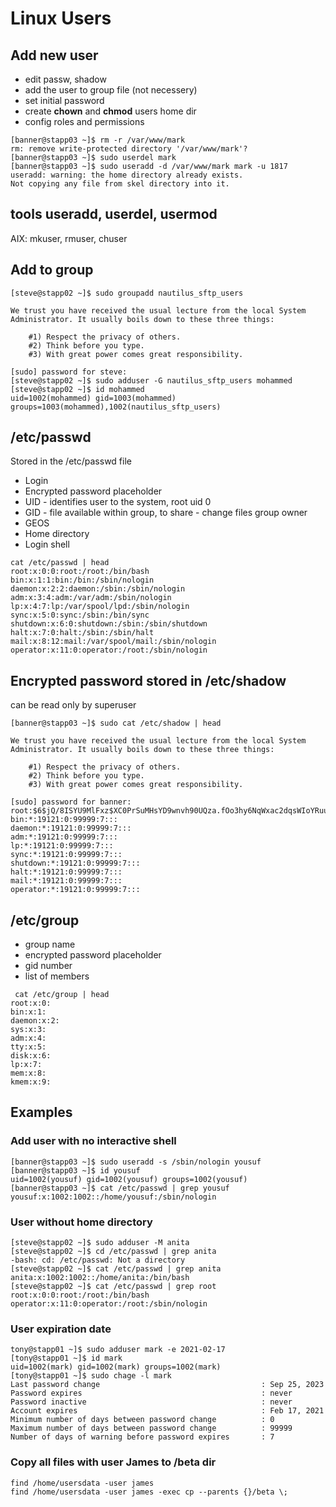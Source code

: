 # Linux Users

## Add new user
* edit passw, shadow
* add the user to group file (not necessery)
* set initial password
* create **chown** and **chmod** users home dir
* config roles and permissions

```
[banner@stapp03 ~]$ rm -r /var/www/mark
rm: remove write-protected directory '/var/www/mark'? 
[banner@stapp03 ~]$ sudo userdel mark
[banner@stapp03 ~]$ sudo useradd -d /var/www/mark mark -u 1817
useradd: warning: the home directory already exists.
Not copying any file from skel directory into it.
```

## tools useradd, userdel, usermod 
AIX: mkuser, rmuser, chuser

## Add to group 
```
[steve@stapp02 ~]$ sudo groupadd nautilus_sftp_users

We trust you have received the usual lecture from the local System
Administrator. It usually boils down to these three things:

    #1) Respect the privacy of others.
    #2) Think before you type.
    #3) With great power comes great responsibility.

[sudo] password for steve: 
[steve@stapp02 ~]$ sudo adduser -G nautilus_sftp_users mohammed
[steve@stapp02 ~]$ id mohammed
uid=1002(mohammed) gid=1003(mohammed) groups=1003(mohammed),1002(nautilus_sftp_users)
```
## /etc/passwd
Stored in the /etc/passwd file
* Login
* Encrypted password placeholder
* UID - identifies user to the system, root uid 0
* GID - file available within group, to share - change files group owner
* GEOS
* Home directory
* Login shell
```
cat /etc/passwd | head
root:x:0:0:root:/root:/bin/bash
bin:x:1:1:bin:/bin:/sbin/nologin
daemon:x:2:2:daemon:/sbin:/sbin/nologin
adm:x:3:4:adm:/var/adm:/sbin/nologin
lp:x:4:7:lp:/var/spool/lpd:/sbin/nologin
sync:x:5:0:sync:/sbin:/bin/sync
shutdown:x:6:0:shutdown:/sbin:/sbin/shutdown
halt:x:7:0:halt:/sbin:/sbin/halt
mail:x:8:12:mail:/var/spool/mail:/sbin/nologin
operator:x:11:0:operator:/root:/sbin/nologin
```

## Encrypted password stored in /etc/shadow
can be read only by superuser
```
[banner@stapp03 ~]$ sudo cat /etc/shadow | head

We trust you have received the usual lecture from the local System
Administrator. It usually boils down to these three things:

    #1) Respect the privacy of others.
    #2) Think before you type.
    #3) With great power comes great responsibility.

[sudo] password for banner: 
root:$6$jQ/8ISYU9MlFxz$XC0PrSuMHsYD9wnvh90UQza.fOo3hy6NqWxac2dqsWIoYRuuZ/.7HKLiDE.SiPbH7oGtInf6wVyzd6OYJ8Isd0:19422:0:99999:7:::
bin:*:19121:0:99999:7:::
daemon:*:19121:0:99999:7:::
adm:*:19121:0:99999:7:::
lp:*:19121:0:99999:7:::
sync:*:19121:0:99999:7:::
shutdown:*:19121:0:99999:7:::
halt:*:19121:0:99999:7:::
mail:*:19121:0:99999:7:::
operator:*:19121:0:99999:7:::
```

## /etc/group
* group name
* encrypted password placeholder
* gid number
* list of members
```
 cat /etc/group | head
root:x:0:
bin:x:1:
daemon:x:2:
sys:x:3:
adm:x:4:
tty:x:5:
disk:x:6:
lp:x:7:
mem:x:8:
kmem:x:9:
```

## Examples
### Add user with no interactive shell
```
[banner@stapp03 ~]$ sudo useradd -s /sbin/nologin yousuf
[banner@stapp03 ~]$ id yousuf
uid=1002(yousuf) gid=1002(yousuf) groups=1002(yousuf)
[banner@stapp03 ~]$ cat /etc/passwd | grep yousuf
yousuf:x:1002:1002::/home/yousuf:/sbin/nologin
```

### User without home directory
```
[steve@stapp02 ~]$ sudo adduser -M anita
[steve@stapp02 ~]$ cd /etc/passwd | grep anita
-bash: cd: /etc/passwd: Not a directory
[steve@stapp02 ~]$ cat /etc/passwd | grep anita
anita:x:1002:1002::/home/anita:/bin/bash
[steve@stapp02 ~]$ cat /etc/passwd | grep root
root:x:0:0:root:/root:/bin/bash
operator:x:11:0:operator:/root:/sbin/nologin
```

### User expiration date
```
tony@stapp01 ~]$ sudo adduser mark -e 2021-02-17
[tony@stapp01 ~]$ id mark
uid=1002(mark) gid=1002(mark) groups=1002(mark)
[tony@stapp01 ~]$ sudo chage -l mark
Last password change                                    : Sep 25, 2023
Password expires                                        : never
Password inactive                                       : never
Account expires                                         : Feb 17, 2021
Minimum number of days between password change          : 0
Maximum number of days between password change          : 99999
Number of days of warning before password expires       : 7
```

### Copy all files with user James to /beta dir
```
find /home/usersdata -user james
find /home/usersdata -user james -exec cp --parents {}/beta \;
```


